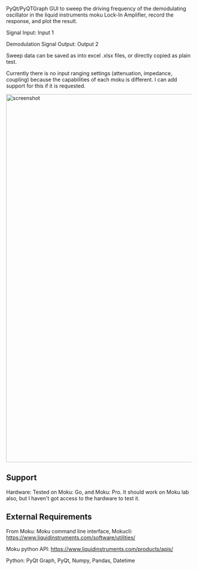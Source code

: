 PyQt/PyQTGraph GUI to sweep the driving frequency of the demodulating oscillator in the liquid instruments moku Lock-In Amplifier, record the response, and plot the result.

Signal Input: Input 1

Demodulation Signal Output: Output 2

Sweep data can be saved as into excel .xlsx files, or directly copied as plain test.

Currently there is no input ranging settings (attenuation, impedance, coupling) because the capabilities of each moku is different. I can add support for this if it is requested.

<img width="995" alt="screenshot" src="https://github.com/claudemeffan/Moku_python_Sweeper_Utility/assets/85162202/bdf3c6bf-c735-4989-9e8d-728fc25b71cb">


## Support

Hardware: Tested on Moku: Go, and Moku: Pro. It should work on Moku lab also, but I haven't got access to the hardware to test it.

## External Requirements

From Moku: 
Moku command line interface, Mokucli: https://www.liquidinstruments.com/software/utilities/ 

Moku python API: https://www.liquidinstruments.com/products/apis/

Python:
PyQt Graph, PyQt, Numpy, Pandas, Datetime

